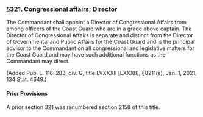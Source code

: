 ### §321. Congressional affairs; Director ###

The Commandant shall appoint a Director of Congressional Affairs from among officers of the Coast Guard who are in a grade above captain. The Director of Congressional Affairs is separate and distinct from the Director of Governmental and Public Affairs for the Coast Guard and is the principal advisor to the Commandant on all congressional and legislative matters for the Coast Guard and may have such additional functions as the Commandant may direct.

(Added Pub. L. 116–283, div. G, title LVXXXII [LXXXII], §8211(a), Jan. 1, 2021, 134 Stat. 4649.)

#### Prior Provisions ####

A prior section 321 was renumbered section 2158 of this title.